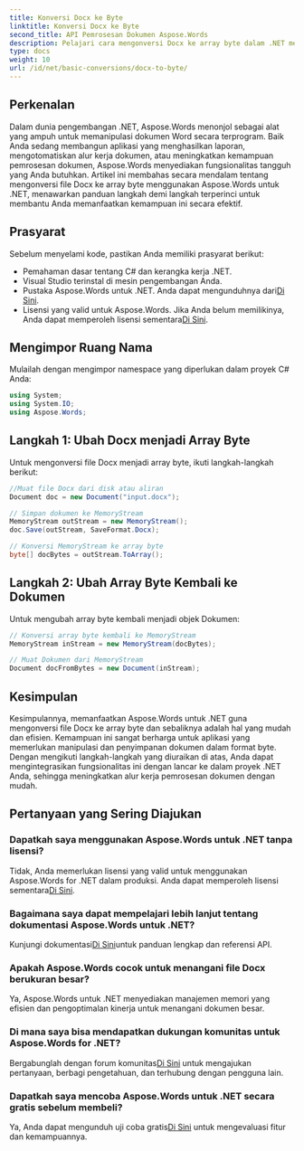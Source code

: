 ```yaml
---
title: Konversi Docx ke Byte
linktitle: Konversi Docx ke Byte
second_title: API Pemrosesan Dokumen Aspose.Words
description: Pelajari cara mengonversi Docx ke array byte dalam .NET menggunakan Aspose.Words untuk pemrosesan dokumen yang efisien. Panduan langkah demi langkah disertakan.
type: docs
weight: 10
url: /id/net/basic-conversions/docx-to-byte/
---
```

## Perkenalan

Dalam dunia pengembangan .NET, Aspose.Words menonjol sebagai alat yang ampuh untuk memanipulasi dokumen Word secara terprogram. Baik Anda sedang membangun aplikasi yang menghasilkan laporan, mengotomatiskan alur kerja dokumen, atau meningkatkan kemampuan pemrosesan dokumen, Aspose.Words menyediakan fungsionalitas tangguh yang Anda butuhkan. Artikel ini membahas secara mendalam tentang mengonversi file Docx ke array byte menggunakan Aspose.Words untuk .NET, menawarkan panduan langkah demi langkah terperinci untuk membantu Anda memanfaatkan kemampuan ini secara efektif.

## Prasyarat

Sebelum menyelami kode, pastikan Anda memiliki prasyarat berikut:
- Pemahaman dasar tentang C# dan kerangka kerja .NET.
- Visual Studio terinstal di mesin pengembangan Anda.
-  Pustaka Aspose.Words untuk .NET. Anda dapat mengunduhnya dari[Di Sini](https://releases.aspose.com/words/net/).
-  Lisensi yang valid untuk Aspose.Words. Jika Anda belum memilikinya, Anda dapat memperoleh lisensi sementara[Di Sini](https://purchase.aspose.com/temporary-license/).

## Mengimpor Ruang Nama

Mulailah dengan mengimpor namespace yang diperlukan dalam proyek C# Anda:
```csharp
using System;
using System.IO;
using Aspose.Words;
```

## Langkah 1: Ubah Docx menjadi Array Byte

Untuk mengonversi file Docx menjadi array byte, ikuti langkah-langkah berikut:
```csharp
//Muat file Docx dari disk atau aliran
Document doc = new Document("input.docx");

// Simpan dokumen ke MemoryStream
MemoryStream outStream = new MemoryStream();
doc.Save(outStream, SaveFormat.Docx);

// Konversi MemoryStream ke array byte
byte[] docBytes = outStream.ToArray();
```

## Langkah 2: Ubah Array Byte Kembali ke Dokumen

Untuk mengubah array byte kembali menjadi objek Dokumen:
```csharp
// Konversi array byte kembali ke MemoryStream
MemoryStream inStream = new MemoryStream(docBytes);

// Muat Dokumen dari MemoryStream
Document docFromBytes = new Document(inStream);
```

## Kesimpulan

Kesimpulannya, memanfaatkan Aspose.Words untuk .NET guna mengonversi file Docx ke array byte dan sebaliknya adalah hal yang mudah dan efisien. Kemampuan ini sangat berharga untuk aplikasi yang memerlukan manipulasi dan penyimpanan dokumen dalam format byte. Dengan mengikuti langkah-langkah yang diuraikan di atas, Anda dapat mengintegrasikan fungsionalitas ini dengan lancar ke dalam proyek .NET Anda, sehingga meningkatkan alur kerja pemrosesan dokumen dengan mudah.

## Pertanyaan yang Sering Diajukan

### Dapatkah saya menggunakan Aspose.Words untuk .NET tanpa lisensi?
 Tidak, Anda memerlukan lisensi yang valid untuk menggunakan Aspose.Words for .NET dalam produksi. Anda dapat memperoleh lisensi sementara[Di Sini](https://purchase.aspose.com/temporary-license/).

### Bagaimana saya dapat mempelajari lebih lanjut tentang dokumentasi Aspose.Words untuk .NET?
 Kunjungi dokumentasi[Di Sini](https://reference.aspose.com/words/net/)untuk panduan lengkap dan referensi API.

### Apakah Aspose.Words cocok untuk menangani file Docx berukuran besar?
Ya, Aspose.Words untuk .NET menyediakan manajemen memori yang efisien dan pengoptimalan kinerja untuk menangani dokumen besar.

### Di mana saya bisa mendapatkan dukungan komunitas untuk Aspose.Words for .NET?
 Bergabunglah dengan forum komunitas[Di Sini](https://forum.aspose.com/c/words/8) untuk mengajukan pertanyaan, berbagi pengetahuan, dan terhubung dengan pengguna lain.

### Dapatkah saya mencoba Aspose.Words untuk .NET secara gratis sebelum membeli?
 Ya, Anda dapat mengunduh uji coba gratis[Di Sini](https://releases.aspose.com/) untuk mengevaluasi fitur dan kemampuannya.
